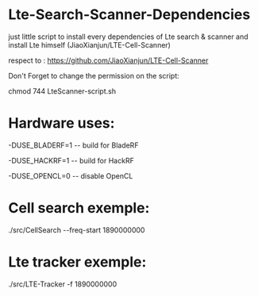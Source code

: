 # Lte-Search-Scanner-Dependencies
just little script to install every dependencies of Lte search &amp; scanner and install Lte himself (JiaoXianjun/LTE-Cell-Scanner) 

respect to : https://github.com/JiaoXianjun/LTE-Cell-Scanner

Don't Forget to change the permission on the script: 

chmod 744 LteScanner-script.sh


# Hardware uses:

-DUSE_BLADERF=1   -- build for BladeRF

-DUSE_HACKRF=1    -- build for HackRF

-DUSE_OPENCL=0    -- disable OpenCL 


# Cell search exemple:

./src/CellSearch --freq-start 1890000000

# Lte tracker exemple:

./src/LTE-Tracker -f 1890000000
